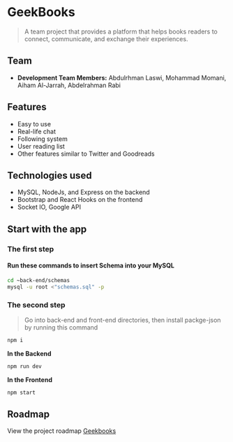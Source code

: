 # GeekBooks
>A team project that provides a platform that helps books readers to
connect, communicate, and exchange their experiences.

## Team
 * **Development Team Members:** Abdulrhman Laswi, Mohammad Momani, Aiham Al-Jarrah, Abdelrahman Rabi

 ## Features 

- Easy to use
- Real-life chat
- Following system
- User reading list
- Other features similar to Twitter and Goodreads

 ## Technologies used
- MySQL, NodeJs, and Express on the backend
- Bootstrap and React Hooks on the frontend
- Socket IO, Google API 

 ## Start with the app
 ### The first step
 #### Run these commands to insert Schema into your MySQL 
```bash
cd ~back-end/schemas
mysql -u root <"schemas.sql" -p
 ```
 ### The second step
>Go into back-end and front-end directories, then install packge-json by running this command

```bash 
npm i
```
**In the Backend**
```bash
npm run dev
```
**In the Frontend**
```bash
npm start
```

## Roadmap
View the project roadmap [Geekbooks](https://trello.com/b/fg3Uy2Pb/geekbooks)
